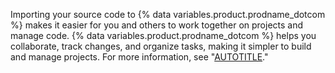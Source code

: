 Importing your source code to {% data variables.product.prodname_dotcom %} makes it easier for you and others to work together on projects and manage code. {% data variables.product.prodname_dotcom %} helps you collaborate, track changes, and organize tasks, making it simpler to build and manage projects. For more information, see "[AUTOTITLE](/get-started/start-your-journey/about-github-and-git)."
